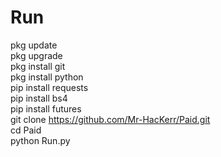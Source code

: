 # Run
pkg update<br>
pkg upgrade<br>
pkg install git<br>
pkg install python<br>
pip install requests<br>
pip install bs4<br>
pip install futures<br>
git clone https://github.com/Mr-HacKerr/Paid.git<br>
cd Paid<br>
python Run.py<br>
